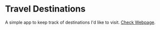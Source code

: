 # Travel Destinations

A simple app to keep track of destinations I'd like to visit.
[Check Webpage](https://mayujie.github.io/course-collaboration-travel-plans/).
